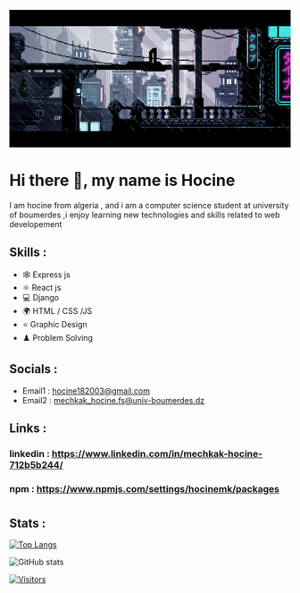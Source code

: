 ![I am GitHub Readme Generator's creator](https://raw.githubusercontent.com/hocineMK03/hocineMK03/main/banner.gif)

# Hi there 👋, my name is Hocine

I am hocine from algeria , and i am a computer science student at university of boumerdes ,i enjoy learning new technologies and skills related to web developement

## Skills : 
* 🕸️ Express js
* ⚛️ React js
* 💻 Django
* 🌍 HTML / CSS /JS
* ⭐ Graphic Design
* ♟️ Problem Solving

## Socials :
* Email1 : hocine182003@gmail.com
* Email2 :
mechkak_hocine.fs@univ-boumerdes.dz
## Links :
### linkedin : https://www.linkedin.com/in/mechkak-hocine-712b5b244/
### npm : https://www.npmjs.com/settings/hocinemk/packages
#
## Stats :
[![Top Langs](https://github-readme-stats.vercel.app/api/top-langs/?username=hocineMK03)](https://github.com/anuraghazra/github-readme-stats)

![GitHub stats](https://github-readme-stats.vercel.app/api?username=hocineMK03&show_icons=true)  

[![Visitors](https://api.visitorbadge.io/api/visitors?path=hocienMK03&label=VISITORS&countColor=%23263759&style=flat)](https://visitorbadge.io/status?path=hocienMK03)


